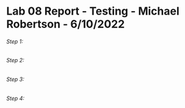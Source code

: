 # Lab 08 Report - Testing - Michael Robertson - 6/10/2022  

###### Step 1:  


###### Step 2:


###### Step 3:


###### Step 4:



